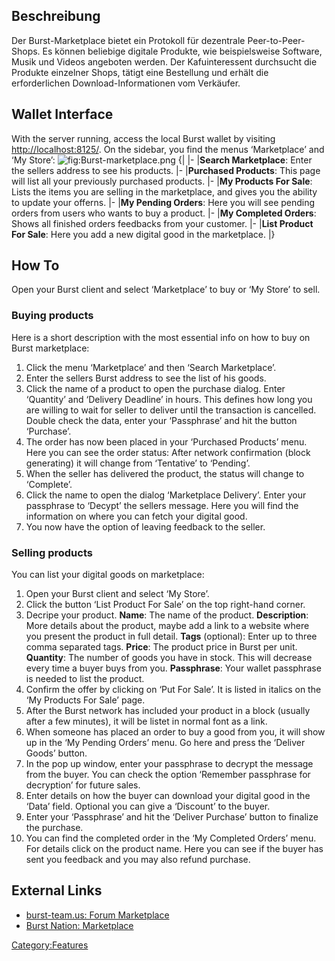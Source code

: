 <languages/>

Beschreibung
------------

Der Burst-Marketplace bietet ein Protokoll für dezentrale Peer-to-Peer-Shops. Es können beliebige digitale Produkte, wie beispielsweise Software, Musik und Videos angeboten werden. Der Kafuinteressent durchsucht die Produkte einzelner Shops, tätigt eine Bestellung und erhält die erforderlichen Download-Informationen vom Verkäufer.

Wallet Interface
----------------

With the server running, access the local Burst wallet by visiting <http://localhost:8125/>. On the sidebar, you find the menus ‘Marketplace’ and ‘My Store’: ![](Burst-marketplace.png "fig:Burst-marketplace.png")
{| |- |**Search Marketplace**: Enter the sellers address to see his products. |- |**Purchased Products**: This page will list all your previously purchased products. |- |**My Products For Sale**: Lists the items you are selling in the marketplace, and gives you the ability to update your offerns. |- |**My Pending Orders**: Here you will see pending orders from users who wants to buy a product. |- |**My Completed Orders**: Shows all finished orders feedbacks from your customer. |- |**List Product For Sale**: Here you add a new digital good in the marketplace. |}

How To
------

Open your Burst client and select ‘Marketplace’ to buy or ‘My Store’ to sell.

### Buying products

Here is a short description with the most essential info on how to buy on Burst marketplace:

1.  Click the menu ‘Marketplace’ and then ‘Search Marketplace’.
2.  Enter the sellers Burst address to see the list of his goods.
3.  Click the name of a product to open the purchase dialog. Enter ‘Quantity’ and ‘Delivery Deadline’ in hours. This defines how long you are willing to wait for seller to deliver until the transaction is cancelled. Double check the data, enter your ‘Passphrase’ and hit the button ‘Purchase’.
4.  The order has now been placed in your ‘Purchased Products’ menu. Here you can see the order status: After network confirmation (block generating) it will change from ‘Tentative’ to ‘Pending’.
5.  When the seller has delivered the product, the status will change to ‘Complete’.
6.  Click the name to open the dialog ‘Marketplace Delivery’. Enter your passphrase to ‘Decypt’ the sellers message. Here you will find the information on where you can fetch your digital good.
7.  You now have the option of leaving feedback to the seller.

### Selling products

You can list your digital goods on marketplace:

1.  Open your Burst client and select ‘My Store’.
2.  Click the button ‘List Product For Sale’ on the top right-hand corner.
3.  Decripe your product.
    **Name**: The name of the product.
    **Description**: More details about the product, maybe add a link to a website where you present the product in full detail.
    **Tags** (optional): Enter up to three comma separated tags.
    **Price**: The product price in Burst per unit.
    **Quantity**: The number of goods you have in stock. This will decrease every time a buyer buys from you.
    **Passphrase**: Your wallet passphrase is needed to list the product.
4.  Confirm the offer by clicking on ‘Put For Sale’. It is listed in italics on the ‘My Products For Sale’ page.
5.  After the Burst network has included your product in a block (usually after a few minutes), it will be listet in normal font as a link.
6.  When someone has placed an order to buy a good from you, it will show up in the ‘My Pending Orders’ menu. Go here and press the ‘Deliver Goods’ button.
7.  In the pop up window, enter your passphrase to decrypt the message from the buyer. You can check the option ‘Remember passphrase for decryption’ for future sales.
8.  Enter details on how the buyer can download your digital good in the ‘Data’ field. Optional you can give a ‘Discount’ to the buyer.
9.  Enter your ‘Passphrase’ and hit the ‘Deliver Purchase’ button to finalize the purchase.
10. You can find the completed order in the ‘My Completed Orders’ menu. For details click on the product name. Here you can see if the buyer has sent you feedback and you may also refund purchase.

External Links
--------------

-   [burst-team.us: Forum Marketplace](https://forums.burst-team.us/category/14/marketplace/)
-   [Burst Nation: Marketplace](https://www.burstnation.com/wbb/index.php?board/12-marketplace/)

<Category:Features>
